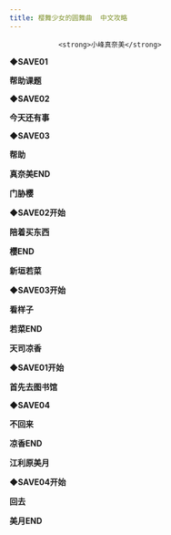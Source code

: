 ```yaml
---
title: 樱舞少女的圆舞曲  中文攻略
---
```


                <strong>小峰真奈美</strong>





<strong>◆SAVE01</strong>



<strong>帮助课题</strong>



<strong>◆SAVE02</strong>



<strong>今天还有事

◆SAVE03</strong>



<strong>帮助</strong>



<strong>真奈美END</strong>



<strong>门胁樱</strong>





<strong>◆SAVE02开始</strong>



<strong>陪着买东西</strong>



<strong>樱END</strong>



<strong>新垣若菜</strong>



<strong>◆SAVE03开始</strong>



<strong>看样子</strong>



<strong>若菜END</strong>



<strong>天司凉香</strong>





<strong>◆SAVE01开始</strong>



<strong>首先去图书馆</strong>



<strong>◆SAVE04</strong>



<strong>不回来</strong>



<strong>凉香END</strong>



<strong>江利原美月</strong>



<strong>◆SAVE04开始</strong>



<strong>回去</strong>



<strong>美月END</strong>


              
